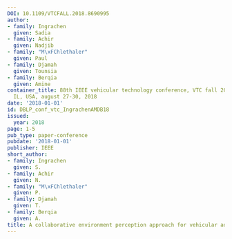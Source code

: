 ```yaml
---
DOI: 10.1109/VTCFALL.2018.8690995
author:
- family: Ingrachen
  given: Sadia
- family: Achir
  given: Nadjib
- family: "M\xFChlethaler"
  given: Paul
- family: Djamah
  given: Tounsia
- family: Berqia
  given: Amine
container_title: 88th IEEE vehicular technology conference, VTC fall 2018, chicago,
  IL, USA, august 27-30, 2018
date: '2018-01-01'
id: DBLP_conf_vtc_IngrachenAMDB18
issued:
  year: 2018
page: 1-5
pub_type: paper-conference
pubdate: '2018-01-01'
publisher: IEEE
short_author:
- family: Ingrachen
  given: S.
- family: Achir
  given: N.
- family: "M\xFChlethaler"
  given: P.
- family: Djamah
  given: T.
- family: Berqia
  given: A.
title: A collaborative environment perception approach for vehicular ad hoc networks
---
```


